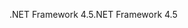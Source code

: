 <span data-ttu-id="d5730-101">.NET Framework 4.5</span><span class="sxs-lookup"><span data-stu-id="d5730-101">.NET Framework 4.5</span></span>
